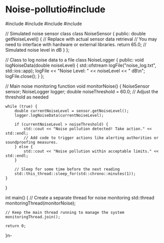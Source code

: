 # Noise-pollutio#include <iostream>
#include <vector>
#include <thread>
#include <chrono>
#include <fstream>

// Simulated noise sensor class
class NoiseSensor {
public:
    double getNoiseLevel() {
        // Replace with actual sensor data retrieval
        // You may need to interface with hardware or external libraries.
        return 65.0; // Simulated noise level in dB
    }
};

// Class to log noise data to a file
class NoiseLogger {
public:
    void logNoiseData(double noiseLevel) {
        std::ofstream logFile("noise_log.txt", std::ios::app);
        logFile << "Noise Level: " << noiseLevel << " dB\n";
        logFile.close();
    }
};

// Main noise monitoring function
void monitorNoise() {
    NoiseSensor sensor;
    NoiseLogger logger;
    double noiseThreshold = 60.0; // Adjust the threshold as needed

    while (true) {
        double currentNoiseLevel = sensor.getNoiseLevel();
        logger.logNoiseData(currentNoiseLevel);

        if (currentNoiseLevel > noiseThreshold) {
            std::cout << "Noise pollution detected! Take action." << std::endl;
            // Add code to trigger actions like alerting authorities or soundproofing measures.
        } else {
            std::cout << "Noise pollution within acceptable limits." << std::endl;
        }

        // Sleep for some time before the next reading
        std::this_thread::sleep_for(std::chrono::minutes(1));
    }
}

int main() {
    // Create a separate thread for noise monitoring
    std::thread monitoringThread(monitorNoise);

    // Keep the main thread running to manage the system
    monitoringThread.join();

    return 0;
}n-

